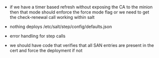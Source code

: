   - if we have a timer based refresh without exposing the CA to the minion
    then that mode should enforce the force mode flag or we need to get the
    check-renewal call working within salt

- nothing deploys /etc/salt/step/config/defaults.json
- error handling for step calls
- we should have code that verifies that all SAN entries are present in the cert and force the deployment if not